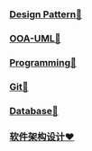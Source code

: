 ### [Design Pattern👀️](/design-pattern/README.md)

### [OOA-UML🚀️](/uml/README.md)

### [Programming👀️](/programming/README.md)

### [Git🚀️](https://github.com/fanyixuanf/learningGit)

### [Database👀️](/database/database.pdf)

### [软件架构设计❤️](ca.pdf)
